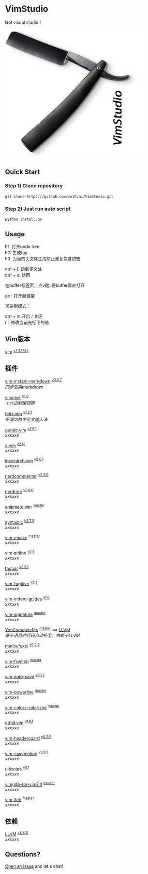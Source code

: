 # VimStudio  
Not visual studio !  

![1](resource/logo_1.png)

## Quick Start  

### Step 1) Clone repository  
```
git clone https://github.com/xushvai/VimStudio.git  
```

### Step 2) Just run auto script 
```
python install.py 
```

## Usage    

F1: 打开undo tree  
F2: 生成tag  
F3: 为当前头文件生成防止重复包含的宏

ctrl + ]: 跳到定义处  
ctrl + o: 跳回

在buffer标签页上点v键: 将buffer垂直打开

gx : 打开超链接



16进制模式：


ctrl + h: 开启 / 关闭  
r：修改当前光标下的值

## Vim版本 
<a name="">[vim][0-1]</a> <sup>[v7.4.1725][0-2]</sup>  

## 插件  

<a name="">[vim-instant-markdown][1-1]</a> <sup>[v0.0.7][1-2]</sup>  
*同步渲染markdown*

<a name="">[vinarise][2-1]</a> <sup>[v1.0][2-2]</sup>  
*十六进制编辑器*

<a name="">[fcitx.vim][3-1]</a> <sup>[v1.2.1][3-2]</sup>  
*平滑切换中英文输入法*

<a name="">[gundo.vim][4-1]</a> <sup>[v2.6.1][4-2]</sup>  
*xxxxxx*

<a name="">[a.vim][5-1]</a> <sup>[v2.18][5-2]</sup>  
*xxxxxx*

<a name="">[incsearch.vim][6-1]</a> <sup>[v2.0.1][6-2]</sup>  
*xxxxxx*

<a name="">[nerdcommenter][7-1]</a> <sup>[v2.3.0][7-2]</sup>  
*xxxxxx*

<a name="">[nerdtree][8-1]</a> <sup>[v5.0.0][8-2]</sup>  
*xxxxxx*

<a name="">[snipmate.vim][9-1]</a> <sup>[master][9-2]</sup>  
*xxxxxx*

<a name="">[syntastic][10-1]</a> <sup>[v3.7.0][10-2]</sup>  
*xxxxxx*

<a name="">[vim-cmake][11-1]</a> <sup>[master][11-2]</sup>  
*xxxxxx*

<a name="">[vim-airline][12-1]</a> <sup>[v0.8][12-2]</sup>  
*xxxxxx*

<a name="">[tagbar][13-1]</a> <sup>[v2.6.1][13-2]</sup>  
*xxxxxx*

<a name="">[vim-fugitive][14-1]</a> <sup>[v2.2][14-2]</sup>  
*xxxxxx*

<a name="">[vim-indent-guides][15-1]</a> <sup>[v1.6][15-2]</sup>  
*xxxxxx*

<a name="">[vim-signature][16-1]</a> <sup>[master][16-2]</sup>  
*xxxxxx*

<a name="">[YouCompleteMe][17-1]</a> <sup>[master][17-2]</sup> ==> [LLVM](#llvm)   
*基于语意的代码自动补全，依赖于LLVM*  

<a name="">[minibufexpl][18-1]</a> <sup>[v6.5.2][18-2]</sup>  
*xxxxxx*

<a name="">[vim-fswitch][19-1]</a> <sup>[master][19-2]</sup>  
*xxxxxx*

<a name="">[vim-auto-save][20-1]</a> <sup>[v0.1.7][20-2]</sup>  
*xxxxxx*

<a name="">[vim-powerline][21-1]</a> <sup>[master][21-2]</sup>  
*xxxxxx*

<a name="">[vim-colors-solarized][22-1]</a> <sup>[master][22-2]</sup>  
*xxxxxx*

<a name="">[ctrlsf.vim][23-1]</a> <sup>[v1.6.1][23-2]</sup>  
*xxxxxx*

<a name="">[vim-headerguard][24-1]</a> <sup>[v0.2.2][24-2]</sup>  
*xxxxxx*

<a name="">[vim-easymotion][25-1]</a> <sup>[v3.0.1][25-2]</sup>  
*xxxxxx*

<a name="">[ultisnips][26-1]</a> <sup>[v3.1][26-2]</sup>  
*xxxxxx*

<a name="">[vimgdb-for-vim7.4][28-1]</a> <sup>[master][28-2]</sup>  
*xxxxxx*

<a name="">[vim-lldb][29-1]</a> <sup>[master][29-2]</sup>  
*xxxxxx*

## 依赖     
<a name="llvm">[LLVM][27-1]</a> <sup>[v3.8.0][27-2]</sup>  
*xxxxxx*

## Questions?  

[Open an Issue](https://github.com/xushvai/VimStudio/issues/new) and let's chat! 

[0-1]:https://github.com/vim/vim
[0-2]:https://github.com/vim/vim/releases/tag/v7.4.1725
[1-1]:https://github.com/suan/vim-instant-markdown
[1-2]:https://github.com/suan/vim-instant-markdown/releases/tag/v0.0.7
[2-1]:https://github.com/Shougo/vinarise.vim
[2-2]:https://github.com/Shougo/vinarise.vim/releases/tag/ver.1.0
[3-1]:https://github.com/lilydjwg/fcitx.vim
[3-2]:https://github.com/lilydjwg/fcitx.vim/releases/tag/1.2.1
[4-1]:http://github.com/sjl/gundo.vim.git
[4-2]:https://github.com/sjl/gundo.vim/releases/tag/v2.6.1
[5-1]:https://github.com/vim-scripts/a.vim
[5-2]:https://github.com/vim-scripts/a.vim/releases/tag/2.18
[6-1]:https://github.com/haya14busa/incsearch.vim
[6-2]:https://github.com/haya14busa/incsearch.vim/releases/tag/v2.0.1
[7-1]:https://github.com/scrooloose/nerdcommenter.git
[7-2]:https://github.com/scrooloose/nerdcommenter/releases/tag/2.3.0
[8-1]:https://github.com/scrooloose/nerdtree.git
[8-2]:https://github.com/scrooloose/nerdtree/releases/tag/5.0.0
[9-1]:https://github.com/msanders/snipmate.vim.git
[9-2]:https://github.com/msanders/snipmate.vim.git
[10-1]:https://github.com/scrooloose/syntastic
[10-2]:https://github.com/scrooloose/syntastic/releases/tag/3.7.0
[11-1]:https://github.com/vhdirk/vim-cmake.git
[11-2]:https://github.com/vhdirk/vim-cmake.git
[12-1]:https://github.com/bling/vim-airline
[12-2]:https://github.com/vim-airline/vim-airline/releases/tag/v0.8
[13-1]:https://github.com/majutsushi/tagbar
[13-2]:https://github.com/majutsushi/tagbar/releases/tag/v2.6.1
[14-1]:https://github.com/tpope/vim-fugitive.git
[14-2]:https://github.com/tpope/vim-fugitive/releases/tag/v2.2
[15-1]:https://github.com/nathanaelkane/vim-indent-guides.git
[15-2]:https://github.com/nathanaelkane/vim-indent-guides/releases/tag/1.6
[16-1]:https://github.com/kshenoy/vim-signature
[16-2]:https://github.com/kshenoy/vim-signature
[17-1]:https://github.com/Valloric/YouCompleteMe.git
[17-2]:https://github.com/Valloric/YouCompleteMe.git
[18-1]:https://github.com/fholgado/minibufexpl.vim
[18-2]:https://github.com/fholgado/minibufexpl.vim/releases/tag/v6.5.2
[19-1]:https://github.com/derekwyatt/vim-fswitch.git
[19-2]:https://github.com/derekwyatt/vim-fswitch.git
[20-1]:https://github.com/vim-scripts/vim-auto-save.git
[20-2]:https://github.com/vim-scripts/vim-auto-save/releases/tag/0.1.7
[21-1]:https://github.com/Lokaltog/vim-powerline.git
[21-2]:https://github.com/Lokaltog/vim-powerline.git
[22-1]:https://github.com/altercation/vim-colors-solarized.git
[22-2]:https://github.com/altercation/vim-colors-solarized.git
[23-1]:https://github.com/dyng/ctrlsf.vim.git
[23-2]:https://github.com/dyng/ctrlsf.vim/releases/tag/1.6.1
[24-1]:https://github.com/drmikehenry/vim-headerguard.git
[24-2]:https://github.com/drmikehenry/vim-headerguard/releases/tag/v0.2.2
[25-1]:https://github.com/easymotion/vim-easymotion.git
[25-2]:https://github.com/easymotion/vim-easymotion/releases/tag/v3.0.1
[26-1]:https://github.com/SirVer/ultisnips.git
[26-2]:https://github.com/SirVer/ultisnips/releases/tag/3.1
[27-1]:https://github.com/llvm-mirror/llvm
[27-2]:http://llvm.org/releases/download.html
[28-1]:https://sourceforge.net/projects/clewn/files/vimGdb/
[28-2]:https://github.com/larrupingpig/vimgdb-for-vim7.4
[29-1]:https://github.com/gilligan/vim-lldb
[29-2]:https://github.com/gilligan/vim-lldb


